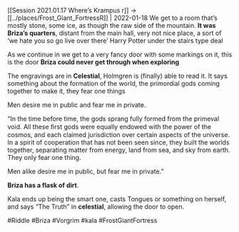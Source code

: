 [[Session 2021.01.17 Where’s Krampus r]] -> [[../places/Frost_Giant_FortressR]] | 2022-01-18
We get to a room that’s mostly stone, some ice, as though the raw side of the mountain. **It was Briza’s quarters**, distant from the main hall, very not nice place, a sort of ‘we hate you so go live over there’ Harry Potter under the stairs type deal

  

  

As we continue in we get to a very fancy door with some markings on it, this is the door **Briza could never get through when exploring**

  

The engravings are in **Celestial**, Holmgren is (finally) able to read it. It says something about the formation of the world, the primordial gods coming together to make it, they fear one things

Men desire me in public and fear me in private.

  

“In the time before time, the gods sprang fully formed from the primeval void. All these ﬁrst gods were equally endowed with the power of the cosmos, and each claimed jurisdiction over certain aspects of the universe. In a spirit of cooperation that has not been seen since, they built the worlds together, separating matter from energy, land from sea, and sky from earth. They only fear one thing.

Men alike desire me in public, but fear me in private.”

  

**Briza has a flask of dirt**.

  

Kala ends up being the smart one, casts Tongues or something on herself, and says “The Truth” in **celestial**, allowing the door to open.

#Riddle #Briza #Vorgrim #kala #FrostGiantFortress 